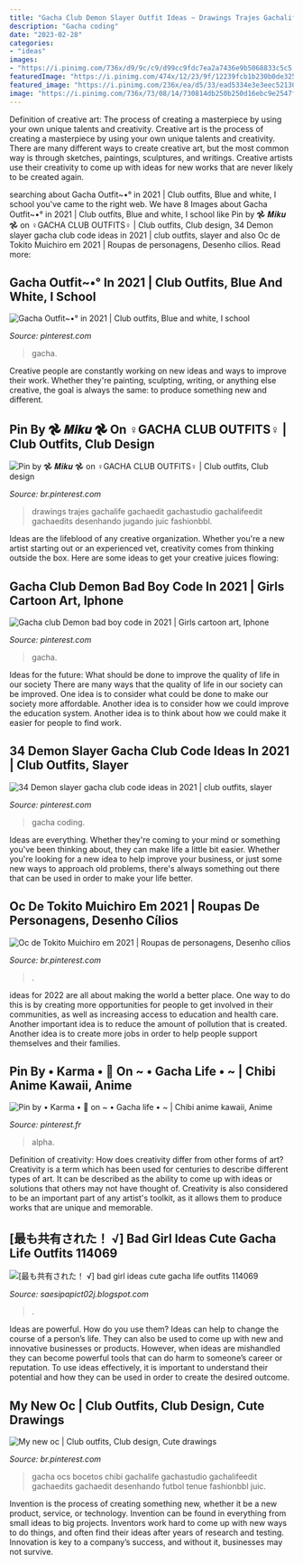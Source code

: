 ```yaml
---
title: "Gacha Club Demon Slayer Outfit Ideas ~ Drawings Trajes Gachalife Gachaedit Gachastudio Gachalifeedit Gachaedits Desenhando Jugando Juic Fashionbbl"
description: "Gacha coding"
date: "2023-02-28"
categories:
- "ideas"
images:
- "https://i.pinimg.com/736x/d9/9c/c9/d99cc9fdc7ea2a7436e9b5068833c5c5.jpg"
featuredImage: "https://i.pinimg.com/474x/12/23/9f/12239fcb1b230b0de325fe3632669544.jpg"
featured_image: "https://i.pinimg.com/236x/ea/d5/33/ead5334e3e3eec521307b511c262898e.jpg?nii=t"
image: "https://i.pinimg.com/736x/73/08/14/730814db250b250d16ebc9e2547f19f8.jpg"
---
```



Definition of creative art: The process of creating a masterpiece by using your own unique talents and creativity.
Creative art is the process of creating a masterpiece by using your own unique talents and creativity. There are many different ways to create creative art, but the most common way is through sketches, paintings, sculptures, and writings. Creative artists use their creativity to come up with ideas for new works that are never likely to be created again.

	

		
searching about Gacha Outfit~•° in 2021 | Club outfits, Blue and white, I school you've came to the right web. We have 8 Images about Gacha Outfit~•° in 2021 | Club outfits, Blue and white, I school like Pin by 𖣘 𝑴𝒊𝒌𝒖 𖣘 on ‍♀️GACHA CLUB OUTFITS‍♀️ | Club outfits, Club design, 34 Demon slayer gacha club code ideas in 2021 | club outfits, slayer and also Oc de Tokito Muichiro em 2021 | Roupas de personagens, Desenho cílios. Read more:
		
    
## Gacha Outfit~•° In 2021 | Club Outfits, Blue And White, I School

<img loading=lazy src="https://i.pinimg.com/736x/2c/38/f8/2c38f8ef1925c42a8d1132ce09474183.jpg" onerror="this.onerror=null;this.src='https://tse4.mm.bing.net/th?id=OIP.Ue5Ngaq83ZZEO2Vo0HMcRQHaHG&amp;pid=15.1';" alt="Gacha Outfit~•° in 2021 | Club outfits, Blue and white, I school">

_Source: pinterest.com_

>gacha. 

	

Creative people are constantly working on new ideas and ways to improve their work. Whether they're painting, sculpting, writing, or anything else creative, the goal is always the same: to produce something new and different.

    
## Pin By 𖣘 𝑴𝒊𝒌𝒖 𖣘 On ‍♀️GACHA CLUB OUTFITS‍♀️ | Club Outfits, Club Design

<img loading=lazy src="https://i.pinimg.com/736x/75/0c/33/750c333d77001f17df7e2dbe5715aaca.jpg" onerror="this.onerror=null;this.src='https://tse4.mm.bing.net/th?id=OIP.SnbifxxMLQEvsilmN7SLwQHaI2&amp;pid=15.1';" alt="Pin by 𖣘 𝑴𝒊𝒌𝒖 𖣘 on ‍♀️GACHA CLUB OUTFITS‍♀️ | Club outfits, Club design">

_Source: br.pinterest.com_

>drawings trajes gachalife gachaedit gachastudio gachalifeedit gachaedits desenhando jugando juic fashionbbl. 

	

Ideas are the lifeblood of any creative organization. Whether you're a new artist starting out or an experienced vet, creativity comes from thinking outside the box. Here are some ideas to get your creative juices flowing: 

    
## Gacha Club Demon Bad Boy Code In 2021 | Girls Cartoon Art, Iphone

<img loading=lazy src="https://i.pinimg.com/736x/94/31/95/943195c60b88d08899ae9719a3886467.jpg" onerror="this.onerror=null;this.src='https://tse2.mm.bing.net/th?id=OIP.eJU_5v69mvYLnc40pyKV7wHaEo&amp;pid=15.1';" alt="Gacha club Demon bad boy code in 2021 | Girls cartoon art, Iphone">

_Source: pinterest.com_

>gacha. 

	

Ideas for the future: What should be done to improve the quality of life in our society
There are many ways that the quality of life in our society can be improved. One idea is to consider what could be done to make our society more affordable. Another idea is to consider how we could improve the education system. Another idea is to think about how we could make it easier for people to find work.

    
## 34 Demon Slayer Gacha Club Code Ideas In 2021 | Club Outfits, Slayer

<img loading=lazy src="https://i.pinimg.com/474x/12/23/9f/12239fcb1b230b0de325fe3632669544.jpg" onerror="this.onerror=null;this.src='https://tse4.mm.bing.net/th?id=OIP.xLxJYntPLWhBYKw4KA90tAAAAA&amp;pid=15.1';" alt="34 Demon slayer gacha club code ideas in 2021 | club outfits, slayer">

_Source: pinterest.com_

>gacha coding. 

	

Ideas are everything. Whether they're coming to your mind or something you've been thinking about, they can make life a little bit easier. Whether you're looking for a new idea to help improve your business, or just some new ways to approach old problems, there's always something out there that can be used in order to make your life better.

    
## Oc De Tokito Muichiro Em 2021 | Roupas De Personagens, Desenho Cílios

<img loading=lazy src="https://i.pinimg.com/236x/ea/d5/33/ead5334e3e3eec521307b511c262898e.jpg?nii=t" onerror="this.onerror=null;this.src='https://tse2.mm.bing.net/th?id=OIP.m3ly8ST8qLbpz1b1bz324gAAAA&amp;pid=15.1';" alt="Oc de Tokito Muichiro em 2021 | Roupas de personagens, Desenho cílios">

_Source: br.pinterest.com_

>. 

	

ideas for 2022 are all about making the world a better place. One way to do this is by creating more opportunities for people to get involved in their communities, as well as increasing access to education and health care. Another important idea is to reduce the amount of pollution that is created. Another idea is to create more jobs in order to help people support themselves and their families.

    
## Pin By • Karma • 🥀 On ~ • Gacha Life • ~ | Chibi Anime Kawaii, Anime

<img loading=lazy src="https://i.pinimg.com/736x/d9/9c/c9/d99cc9fdc7ea2a7436e9b5068833c5c5.jpg" onerror="this.onerror=null;this.src='https://tse3.mm.bing.net/th?id=OIP.JRoVuzD_08GeHu8-dUvMdwHaGK&amp;pid=15.1';" alt="Pin by • Karma • 🥀 on ~ • Gacha life • ~ | Chibi anime kawaii, Anime">

_Source: pinterest.fr_

>alpha. 

	

Definition of creativity: How does creativity differ from other forms of art?
Creativity is a term which has been used for centuries to describe different types of art. It can be described as the ability to come up with ideas or solutions that others may not have thought of. Creativity is also considered to be an important part of any artist's toolkit, as it allows them to produce works that are unique and memorable.

    
## [最も共有された！ √] Bad Girl Ideas Cute Gacha Life Outfits 114069

<img loading=lazy src="https://i.pinimg.com/736x/73/08/14/730814db250b250d16ebc9e2547f19f8.jpg" onerror="this.onerror=null;this.src='https://tse1.mm.bing.net/th?id=OIP.tO1cYCrIGtOpT5Z6VHt2oQHaNK&amp;pid=15.1';" alt="[最も共有された！ √] bad girl ideas cute gacha life outfits 114069">

_Source: saesipapict02j.blogspot.com_

>. 

	

Ideas are powerful. How do you use them?
Ideas can help to change the course of a person’s life. They can also be used to come up with new and innovative businesses or products. However, when ideas are mishandled they can become powerful tools that can do harm to someone’s career or reputation. To use ideas effectively, it is important to understand their potential and how they can be used in order to create the desired outcome.

    
## My New Oc | Club Outfits, Club Design, Cute Drawings

<img loading=lazy src="https://i.pinimg.com/736x/a6/50/18/a65018b742b48c1bcf511aa378ab8de8.jpg" onerror="this.onerror=null;this.src='https://tse2.mm.bing.net/th?id=OIP.mH_9xKcZi9QZ6BLnQ1N9ygHaI8&amp;pid=15.1';" alt="My new oc | Club outfits, Club design, Cute drawings">

_Source: br.pinterest.com_

>gacha ocs bocetos chibi gachalife gachastudio gachalifeedit gachaedits gachaedit desenhando futbol tenue fashionbbl juic. 

	

Invention is the process of creating something new, whether it be a new product, service, or technology. Invention can be found in everything from small ideas to big projects. Inventors work hard to come up with new ways to do things, and often find their ideas after years of research and testing. Innovation is key to a company’s success, and without it, businesses may not survive.

